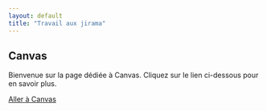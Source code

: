 ```yaml
---
layout: default
title: "Travail aux jirama"
---
```


<h2>Canvas</h2>
<p>Bienvenue sur la page dédiée à Canvas. Cliquez sur le lien ci-dessous pour en savoir plus.</p>
<a href="https://www.canvas.com" target="_blank">Aller à Canvas</a>
